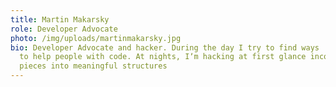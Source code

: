 ```yaml
---
title: Martin Makarsky
role: Developer Advocate
photo: /img/uploads/martinmakarsky.jpg
bio: Developer Advocate and hacker. During the day I try to find ways
  to help people with code. At nights, Iʼm hacking at first glance incompatible
  pieces into meaningful structures
---
```

